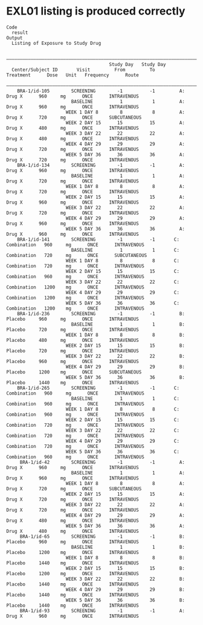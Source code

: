 # EXL01 listing is produced correctly

    Code
      result
    Output
      Listing of Exposure to Study Drug
      
      ———————————————————————————————————————————————————————————————————————————————————————————————————————————————————
                                          Study Day   Study Day                                                          
      Center/Subject ID       Visit         From         To         Treatment      Dose   Unit   Frequency      Route    
      ———————————————————————————————————————————————————————————————————————————————————————————————————————————————————
        BRA-1/id-105        SCREENING        -1          -1         A: Drug X      960     mg      ONCE      INTRAVENOUS 
                            BASELINE          1           1         A: Drug X      960     mg      ONCE      INTRAVENOUS 
                          WEEK 1 DAY 8        8           8         A: Drug X      720     mg      ONCE      SUBCUTANEOUS
                          WEEK 2 DAY 15      15          15         A: Drug X      480     mg      ONCE      INTRAVENOUS 
                          WEEK 3 DAY 22      22          22         A: Drug X      480     mg      ONCE      INTRAVENOUS 
                          WEEK 4 DAY 29      29          29         A: Drug X      720     mg      ONCE      INTRAVENOUS 
                          WEEK 5 DAY 36      36          36         A: Drug X      720     mg      ONCE      INTRAVENOUS 
        BRA-1/id-134        SCREENING        -1          -1         A: Drug X      960     mg      ONCE      INTRAVENOUS 
                            BASELINE          1           1         A: Drug X      720     mg      ONCE      INTRAVENOUS 
                          WEEK 1 DAY 8        8           8         A: Drug X      720     mg      ONCE      INTRAVENOUS 
                          WEEK 2 DAY 15      15          15         A: Drug X      960     mg      ONCE      INTRAVENOUS 
                          WEEK 3 DAY 22      22          22         A: Drug X      720     mg      ONCE      INTRAVENOUS 
                          WEEK 4 DAY 29      29          29         A: Drug X      960     mg      ONCE      INTRAVENOUS 
                          WEEK 5 DAY 36      36          36         A: Drug X      960     mg      ONCE      INTRAVENOUS 
        BRA-1/id-141        SCREENING        -1          -1       C: Combination   960     mg      ONCE      INTRAVENOUS 
                            BASELINE          1           1       C: Combination   720     mg      ONCE      SUBCUTANEOUS
                          WEEK 1 DAY 8        8           8       C: Combination   720     mg      ONCE      INTRAVENOUS 
                          WEEK 2 DAY 15      15          15       C: Combination   960     mg      ONCE      INTRAVENOUS 
                          WEEK 3 DAY 22      22          22       C: Combination   1200    mg      ONCE      INTRAVENOUS 
                          WEEK 4 DAY 29      29          29       C: Combination   1200    mg      ONCE      INTRAVENOUS 
                          WEEK 5 DAY 36      36          36       C: Combination   1200    mg      ONCE      INTRAVENOUS 
        BRA-1/id-236        SCREENING        -1          -1         B: Placebo     960     mg      ONCE      INTRAVENOUS 
                            BASELINE          1           1         B: Placebo     720     mg      ONCE      INTRAVENOUS 
                          WEEK 1 DAY 8        8           8         B: Placebo     480     mg      ONCE      INTRAVENOUS 
                          WEEK 2 DAY 15      15          15         B: Placebo     720     mg      ONCE      INTRAVENOUS 
                          WEEK 3 DAY 22      22          22         B: Placebo     960     mg      ONCE      INTRAVENOUS 
                          WEEK 4 DAY 29      29          29         B: Placebo     1200    mg      ONCE      SUBCUTANEOUS
                          WEEK 5 DAY 36      36          36         B: Placebo     1440    mg      ONCE      INTRAVENOUS 
        BRA-1/id-265        SCREENING        -1          -1       C: Combination   960     mg      ONCE      INTRAVENOUS 
                            BASELINE          1           1       C: Combination   960     mg      ONCE      INTRAVENOUS 
                          WEEK 1 DAY 8        8           8       C: Combination   960     mg      ONCE      INTRAVENOUS 
                          WEEK 2 DAY 15      15          15       C: Combination   720     mg      ONCE      INTRAVENOUS 
                          WEEK 3 DAY 22      22          22       C: Combination   720     mg      ONCE      INTRAVENOUS 
                          WEEK 4 DAY 29      29          29       C: Combination   720     mg      ONCE      INTRAVENOUS 
                          WEEK 5 DAY 36      36          36       C: Combination   960     mg      ONCE      INTRAVENOUS 
         BRA-1/id-42        SCREENING        -1          -1         A: Drug X      960     mg      ONCE      INTRAVENOUS 
                            BASELINE          1           1         A: Drug X      960     mg      ONCE      INTRAVENOUS 
                          WEEK 1 DAY 8        8           8         A: Drug X      720     mg      ONCE      SUBCUTANEOUS
                          WEEK 2 DAY 15      15          15         A: Drug X      720     mg      ONCE      INTRAVENOUS 
                          WEEK 3 DAY 22      22          22         A: Drug X      720     mg      ONCE      INTRAVENOUS 
                          WEEK 4 DAY 29      29          29         A: Drug X      480     mg      ONCE      INTRAVENOUS 
                          WEEK 5 DAY 36      36          36         A: Drug X      480     mg      ONCE      INTRAVENOUS 
         BRA-1/id-65        SCREENING        -1          -1         B: Placebo     960     mg      ONCE      INTRAVENOUS 
                            BASELINE          1           1         B: Placebo     1200    mg      ONCE      INTRAVENOUS 
                          WEEK 1 DAY 8        8           8         B: Placebo     1440    mg      ONCE      INTRAVENOUS 
                          WEEK 2 DAY 15      15          15         B: Placebo     1200    mg      ONCE      INTRAVENOUS 
                          WEEK 3 DAY 22      22          22         B: Placebo     1440    mg      ONCE      INTRAVENOUS 
                          WEEK 4 DAY 29      29          29         B: Placebo     1440    mg      ONCE      INTRAVENOUS 
                          WEEK 5 DAY 36      36          36         B: Placebo     1440    mg      ONCE      INTRAVENOUS 
         BRA-1/id-93        SCREENING        -1          -1         A: Drug X      960     mg      ONCE      INTRAVENOUS 

